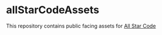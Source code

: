 # allStarCodeAssets

This repository contains public facing assets for [All Star Code](http://www.allstarcode.org/)
